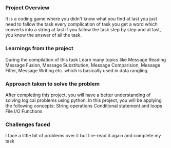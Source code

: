### Project Overview

 It is a coding game where you didn't know what you find at last you just need to fallow the task every complication of task you get a word which converts into a string at last if you fallow the task step by step and at last, you know the answer of all the task. 


### Learnings from the project

 During the compilation of this task Learn many topics like Message Reading Message Fusion, Message Substitution,  Message Comparision, Message Filter, Message Writing etc. which is basically used in data rangling. 


### Approach taken to solve the problem

 After completing this project, you will have a better understanding of solving logical problems using python. In this project, you will be applying the following concepts:
String operations
Conditional statement and loops
File I/O
Functions


### Challenges faced

 I face a little bit of problems over it but I re-read it again and complete my task


